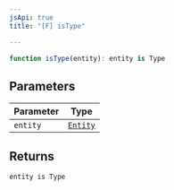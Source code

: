 ```yaml
---
jsApi: true
title: "[F] isType"

---
```

```ts
function isType(entity): entity is Type
```

## Parameters

| Parameter | Type |
| ------ | ------ |
| `entity` | [`Entity`](../type-aliases/Entity.md) |

## Returns

`entity is Type`

